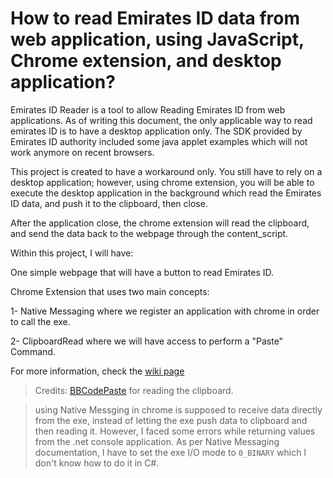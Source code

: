 # How to read Emirates ID data from web application, using JavaScript, Chrome extension, and desktop application?

Emirates ID Reader is a tool to allow Reading Emirates ID from web applications. As of writing this document, the only applicable way to read emirates ID is to have a desktop application only. The SDK provided by Emirates ID authority included some java applet examples which will not work anymore on recent browsers.

This project is created to have a workaround only. You still have to rely on a desktop application; however, using chrome extension, you will be able to execute the desktop application in the background which read the Emirates ID data, and push it to the clipboard, then close.

After the application close, the chrome extension will read the clipboard, and send the data back to the webpage through the content_script.

Within this project, I will have:

One simple webpage that will have a button to read Emirates ID.


Chrome Extension that uses two main concepts:

1- Native Messaging where we register an application with chrome in order to call the exe.

2- ClipboardRead where we will have access to perform a "Paste" Command.


For more information, check the [wiki page](https://github.com/omarmallat/EIDReader/wiki) 

> Credits: [BBCodePaste](https://github.com/jeske/BBCodePaste) for reading the clipboard.

> using Native Messging in chrome is supposed to receive data directly from the exe, instead of letting the exe push data to clipboard and then reading it. However, I faced some errors while returning values from the .net console application. As per Native Messaging documentation, I have to set the exe I/O mode to `0_BINARY` which I don't know how to do it in C#. 

